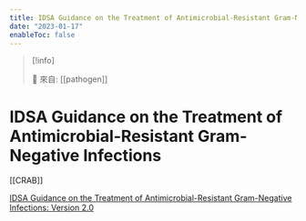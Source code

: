 ```yaml
---
title: IDSA Guidance on the Treatment of Antimicrobial-Resistant Gram-Negative Infections
date: "2023-01-17"
enableToc: false
---
```


> [!info]
>
> 🌱 來自: [[pathogen]]

# IDSA Guidance on the Treatment of Antimicrobial-Resistant Gram-Negative Infections

[[CRAB]]

[IDSA Guidance on the Treatment of Antimicrobial-Resistant Gram-Negative Infections: Version 2.0][1]

[1]: https://www.idsociety.org/practice-guideline/amr-guidance-2.0/#Carbapenem-ResistantAcinetobacterbaumannii
